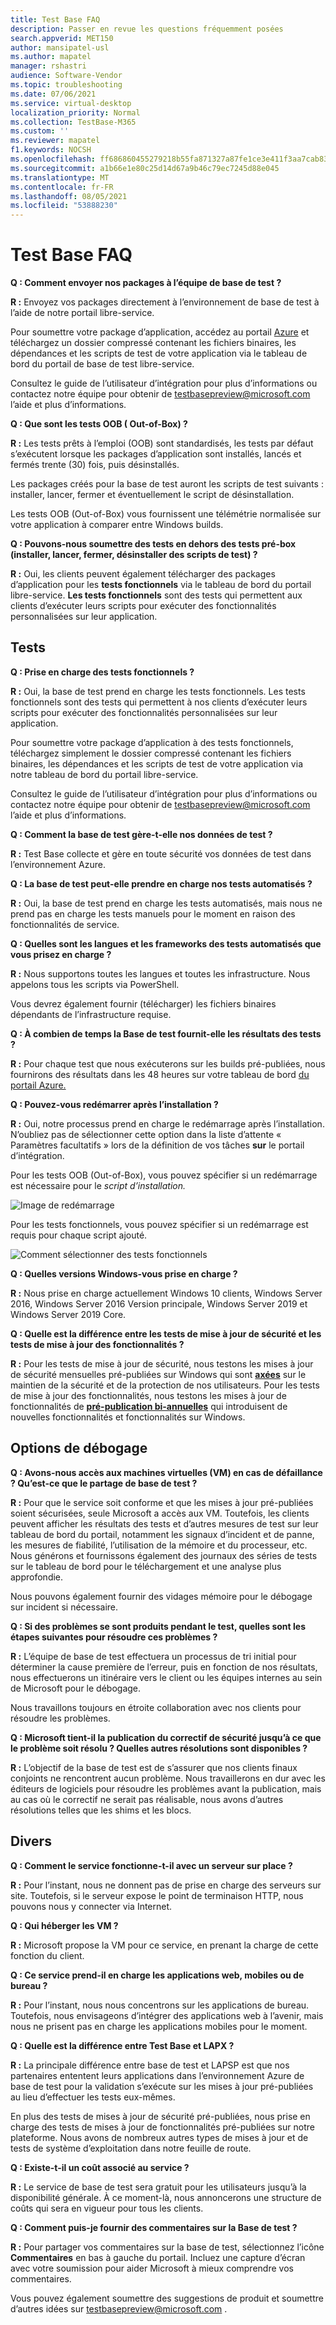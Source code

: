 ```yaml
---
title: Test Base FAQ
description: Passer en revue les questions fréquemment posées
search.appverid: MET150
author: mansipatel-usl
ms.author: mapatel
manager: rshastri
audience: Software-Vendor
ms.topic: troubleshooting
ms.date: 07/06/2021
ms.service: virtual-desktop
localization_priority: Normal
ms.collection: TestBase-M365
ms.custom: ''
ms.reviewer: mapatel
f1.keywords: NOCSH
ms.openlocfilehash: ff686860455279218b55fa871327a87fe1ce3e411f3aa7cab83e2ddba00978e7
ms.sourcegitcommit: a1b66e1e80c25d14d67a9b46c79ec7245d88e045
ms.translationtype: MT
ms.contentlocale: fr-FR
ms.lasthandoff: 08/05/2021
ms.locfileid: "53888230"
---
```

# <a name="test-base-faq"></a>Test Base FAQ

**Q : Comment envoyer nos packages à l’équipe de base de test ?**

**R :** Envoyez vos packages directement à l’environnement de base de test à l’aide de notre portail libre-service.

Pour soumettre votre package d’application, accédez au portail [Azure](https://www.aka.ms/testbaseportal "Page d’accueil de base de test") et téléchargez un dossier compressé contenant les fichiers binaires, les dépendances et les scripts de test de votre application via le tableau de bord du portail de base de test libre-service. 

Consultez le guide de l’utilisateur d’intégration pour plus d’informations ou contactez notre équipe pour obtenir de <testbasepreview@microsoft.com> l’aide et plus d’informations.

**Q : Que sont les tests OOB ( Out-of-Box) ?**

**R :** Les tests prêts à l’emploi (OOB) sont standardisés, les tests par défaut s’exécutent lorsque les packages d’application sont installés, lancés et fermés trente (30) fois, puis désinstallés. 

Les packages créés pour la base de test auront les scripts de test suivants : installer, lancer, fermer et éventuellement le script de désinstallation. 

Les tests OOB (Out-of-Box) vous fournissent une télémétrie normalisée sur votre application à comparer entre Windows builds.

**Q : Pouvons-nous soumettre des tests en dehors des tests pré-box (installer, lancer, fermer, désinstaller des scripts de test) ?**

**R :** Oui, les clients peuvent également télécharger des packages d’application pour les **tests fonctionnels** via le tableau de bord du portail libre-service.
**Les tests fonctionnels** sont des tests qui permettent aux clients d’exécuter leurs scripts pour exécuter des fonctionnalités personnalisées sur leur application.


## <a name="testing"></a>Tests

**Q : Prise en charge des tests fonctionnels ?**

**R :** Oui, la base de test prend en charge les tests fonctionnels. Les tests fonctionnels sont des tests qui permettent à nos clients d’exécuter leurs scripts pour exécuter des fonctionnalités personnalisées sur leur application. 

Pour soumettre votre package d’application à des tests fonctionnels, téléchargez simplement le dossier compressé contenant les fichiers binaires, les dépendances et les scripts de test de votre application via notre tableau de bord du portail libre-service. 

Consultez le guide de l’utilisateur d’intégration pour plus d’informations ou contactez notre équipe pour obtenir de <testbasepreview@microsoft.com> l’aide et plus d’informations.

**Q : Comment la base de test gère-t-elle nos données de test ?**

**R :** Test Base collecte et gère en toute sécurité vos données de test dans l’environnement Azure. 

**Q : La base de test peut-elle prendre en charge nos tests automatisés ?**

**R :** Oui, la base de test prend en charge les tests automatisés, mais nous ne prend pas en charge les tests manuels pour le moment en raison des fonctionnalités de service.

**Q : Quelles sont les langues et les frameworks des tests automatisés que vous prisez en charge ?**

**R :** Nous supportons toutes les langues et toutes les infrastructure. Nous appelons tous les scripts via PowerShell. 

Vous devrez également fournir (télécharger) les fichiers binaires dépendants de l’infrastructure requise.

**Q : À combien de temps la Base de test fournit-elle les résultats des tests ?**

**R :** Pour chaque test que nous exécuterons sur les builds pré-publiées, nous fournirons des résultats dans les 48 heures sur votre tableau de bord [du portail Azure.](https://www.aka.ms/testbaseportal "Page d’accueil de base de test")

**Q : Pouvez-vous redémarrer après l’installation ?**

**R :** Oui, notre processus prend en charge le redémarrage après l’installation. N’oubliez pas de sélectionner cette option dans la liste d’attente « Paramètres facultatifs » lors de la définition de vos tâches **sur** le portail d’intégration.

Pour les tests OOB (Out-of-Box), vous pouvez spécifier si un redémarrage est nécessaire pour le _script d’installation._

![Image de redémarrage](Media/reboot.png)

Pour les tests fonctionnels, vous pouvez spécifier si un redémarrage est requis pour chaque script ajouté.

![Comment sélectionner des tests fonctionnels](Media/functionalreboot.png)

**Q : Quelles versions Windows-vous prise en charge ?**

**R :** Nous prise en charge actuellement Windows 10 clients, Windows Server 2016, Windows Server 2016 Version principale, Windows Server 2019 et Windows Server 2019 Core.

**Q : Quelle est la différence entre les tests de mise à jour de sécurité et les tests de mise à jour des fonctionnalités ?**

**R :** Pour les tests de mise à jour de sécurité, nous testons les mises à jour de sécurité mensuelles pré-publiées sur Windows qui sont **<ins>axées</ins>** sur le maintien de la sécurité et de la protection de nos utilisateurs. Pour les tests de mise à jour des fonctionnalités, nous testons les mises à jour de fonctionnalités de **<ins>pré-publication bi-annuelles</ins>** qui introduisent de nouvelles fonctionnalités et fonctionnalités sur Windows.

## <a name="debugging-options"></a>Options de débogage

**Q : Avons-nous accès aux machines virtuelles (VM) en cas de défaillance ? Qu’est-ce que le partage de base de test ?**

**R :** Pour que le service soit conforme et que les mises à jour pré-publiées soient sécurisées, seule Microsoft a accès aux VM. Toutefois, les clients peuvent afficher les résultats des tests et d’autres mesures de test sur leur tableau de bord du portail, notamment les signaux d’incident et de panne, les mesures de fiabilité, l’utilisation de la mémoire et du processeur, etc. Nous générons et fournissons également des journaux des séries de tests sur le tableau de bord pour le téléchargement et une analyse plus approfondie. 

Nous pouvons également fournir des vidages mémoire pour le débogage sur incident si nécessaire.

**Q : Si des problèmes se sont produits pendant le test, quelles sont les étapes suivantes pour résoudre ces problèmes ?**

**R :** L’équipe de base de test effectuera un processus de tri initial pour déterminer la cause première de l’erreur, puis en fonction de nos résultats, nous effectuerons un itinéraire vers le client ou les équipes internes au sein de Microsoft pour le débogage. 

Nous travaillons toujours en étroite collaboration avec nos clients pour résoudre les problèmes. 

**Q : Microsoft tient-il la publication du correctif de sécurité jusqu’à ce que le problème soit résolu ? Quelles autres résolutions sont disponibles ?**

**R :** L’objectif de la base de test est de s’assurer que nos clients finaux conjoints ne rencontrent aucun problème. Nous travaillerons en dur avec les éditeurs de logiciels pour résoudre les problèmes avant la publication, mais au cas où le correctif ne serait pas réalisable, nous avons d’autres résolutions telles que les shims et les blocs.

## <a name="miscellaneous"></a>Divers

**Q : Comment le service fonctionne-t-il avec un serveur sur place ?**

**R :** Pour l’instant, nous ne donnent pas de prise en charge des serveurs sur site. Toutefois, si le serveur expose le point de terminaison HTTP, nous pouvons nous y connecter via Internet.

**Q : Qui héberger les VM ?**

**R :** Microsoft propose la VM pour ce service, en prenant la charge de cette fonction du client.

**Q : Ce service prend-il en charge les applications web, mobiles ou de bureau ?**

**R :** Pour l’instant, nous nous concentrons sur les applications de bureau. Toutefois, nous envisageons d’intégrer des applications web à l’avenir, mais nous ne prisent pas en charge les applications mobiles pour le moment.

**Q : Quelle est la différence entre Test Base et LAPX ?**

**R :** La principale différence entre base de test et LAPSP est que nos partenaires ententent leurs applications dans l’environnement Azure de base de test pour la validation s’exécute sur les mises à jour pré-publiées au lieu d’effectuer les tests eux-mêmes. 

En plus des tests de mises à jour de sécurité pré-publiées, nous prise en charge des tests de mises à jour de fonctionnalités pré-publiées sur notre plateforme. Nous avons de nombreux autres types de mises à jour et de tests de système d’exploitation dans notre feuille de route.

**Q : Existe-t-il un coût associé au service ?**

**R :** Le service de base de test sera gratuit pour les utilisateurs jusqu’à la disponibilité générale. À ce moment-là, nous annoncerons une structure de coûts qui sera en vigueur pour tous les clients. 

**Q : Comment puis-je fournir des commentaires sur la Base de test ?**

**R :** Pour partager vos commentaires sur la base de test, sélectionnez l’icône **Commentaires** en bas à gauche du portail. Incluez une capture d’écran avec votre soumission pour aider Microsoft à mieux comprendre vos commentaires. 

Vous pouvez également soumettre des suggestions de produit et soumettre d’autres idées sur <testbasepreview@microsoft.com> .
